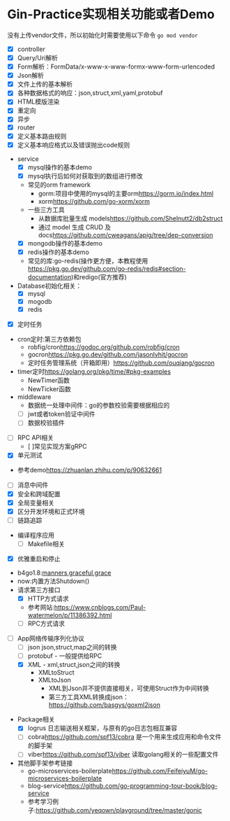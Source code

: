 # Gin-Practice实现相关功能或者Demo

没有上传vendor文件，所以初始化时需要使用以下命令
`go mod vendor`

* [x]  controller
  * [x]  Query/Uri解析
  * [x]  Form解析：FormData/x-www-x-www-formx-www-form-urlencoded
  * [x]  Json解析
  * [x]  文件上传的基本解析
  * [x]  各种数据格式的响应：json,struct,xml,yaml,protobuf
  * [x]  HTML模版渲染
  * [x]  重定向
  * [x]  异步
* [x]  router
  * [x]  定义基本路由规则
  * [x]  定义基本响应格式以及错误抛出code规则
* service
  * [x]  mysql操作的基本demo
    * [x]  mysql执行后如何对获取到的数组进行修改
    * 常见的orm framework
      * gorm:项目中使用的mysql的主要orm<https://gorm.io/index.html>
      * xorm<https://github.com/go-xorm/xorm>
    * 一些三方工具
      * 从数据库批量生成 models<https://github.com/Shelnutt2/db2struct>
      * 通过 model 生成 CRUD 及 docs<https://github.com/cweagans/apig/tree/dep-conversion>
  * [x]  mongodb操作的基本demo
  * [x]  redis操作的基本demo
    * 常见的库:go-redis(操作更方便，本教程使用<https://pkg.go.dev/github.com/go-redis/redis#section-documentation>)和redigo(官方推荐)
* Database初始化相关：
  * [x]  mysql
  * [x]  mogodb
  * [x]  redis
* [x]  定时任务
  * cron定时:第三方依赖包
    * robfig/cron<https://godoc.org/github.com/robfig/cron>
    * gocron<https://pkg.go.dev/github.com/jasonlvhit/gocron>
    * 定时任务管理系统（开箱即用）<https://github.com/ouqiang/gocron>
  * timer定时<https://golang.org/pkg/time/#pkg-examples>
    * NewTimer函数
    * NewTicker函数
* middleware
  * 数据统一处理中间件：go的参数校验需要根据相应的
  * [ ]  jwt或者token验证中间件
  * [ ]  数据校验插件
* [ ] RPC API相关
  * [ ]常见实现方案gRPC
* [x]  单元测试
  * 参考demo<https://zhuanlan.zhihu.com/p/90632661>
* [ ]  消息中间件
* [x]  安全和跨域配置
* [x]  全局变量相关
* [x]  区分开发环境和正式环境
* [ ]  链路追踪
* 编译程序应用
  * [ ] Makefile相关
* [x]  优雅重启和停止
  * b4go1.8:[manners](https://github.com/braintree/manners),[graceful](https://github.com/tylerstillwater/graceful),[grace](https://github.com/facebookarchive/grace)
  * now:内置方法Shutdown()
* 请求第三方接口
  * [x]  HTTP方式请求
    * 参考网站:<https://www.cnblogs.com/Paul-watermelon/p/11386392.html>
  * [ ]  RPC方式请求
* [ ] App网络传输序列化协议
  * [ ] json json,struct,map之间的转换
  * [ ] protobuf - 一般提供给RPC
  * [x] XML - xml,struct,json之间的转换
    * XMLtoStruct
    * XMLtoJson
      * XML到Json并不提供直接相关，可使用Struct作为中间转换
      * 第三方工具XML转换成json：<https://github.com/basgys/goxml2json>

* Package相关
  * [x] logrus 日志输送相关框架，与原有的go日志包相互兼容
  * [ ] cobra<https://github.com/spf13/cobra> 是一个用来生成应用和命令文件的脚手架
  * [ ] viber<https://github.com/spf13/viber> 读取golang相关的一些配置文件
* 其他脚手架参考链接
  * go-microservices-boilerplate<https://github.com/FeifeiyuM/go-microservices-boilerplate>
  * blog-service<https://github.com/go-programming-tour-book/blog-service>
  * 参考学习例子:<https://github.com/yeqown/playground/tree/master/gonic>
